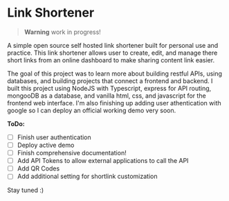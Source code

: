 # Link Shortener

> **Warning** work in progress!

A simple open source self hosted link shortener built for personal use and practice. This link shortener allows user to create, edit, and manage there short links from an online dashboard to make sharing content link easier. 

The goal of this project was to learn more about building restful APIs, using databases, and building projects that connect a frontend and backend. I built this project using NodeJS with Typescript, express for API routing, mongooDB as a database, and vanilla html, css, and javascript for the frontend web interface. I'm also finishing up adding user athentication with google so I can deploy an official working demo very soon.

**ToDo:**
- [ ] Finish user authentication
- [ ] Deploy active demo
- [ ] Finish comprehensive documentation!
- [ ] Add API Tokens to allow external applications to call the API
- [ ] Add QR Codes
- [ ] Add additional setting for shortlink customization

Stay tuned :)
